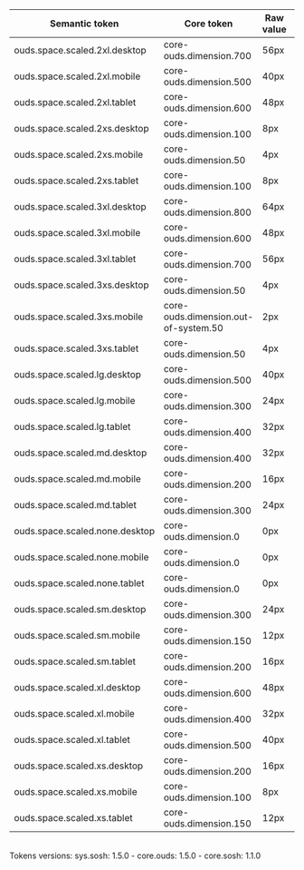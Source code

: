 | **Semantic token** | **Core token** | **Raw value** | **Comment** |
| --- | --- | --- | --- |
| ouds.space.scaled.2xl.desktop | core-ouds.dimension.700 | 56px |  |
| ouds.space.scaled.2xl.mobile | core-ouds.dimension.500 | 40px |  |
| ouds.space.scaled.2xl.tablet | core-ouds.dimension.600 | 48px |  |
| ouds.space.scaled.2xs.desktop | core-ouds.dimension.100 | 8px |  |
| ouds.space.scaled.2xs.mobile | core-ouds.dimension.50 | 4px |  |
| ouds.space.scaled.2xs.tablet | core-ouds.dimension.100 | 8px |  |
| ouds.space.scaled.3xl.desktop | core-ouds.dimension.800 | 64px |  |
| ouds.space.scaled.3xl.mobile | core-ouds.dimension.600 | 48px |  |
| ouds.space.scaled.3xl.tablet | core-ouds.dimension.700 | 56px |  |
| ouds.space.scaled.3xs.desktop | core-ouds.dimension.50 | 4px |  |
| ouds.space.scaled.3xs.mobile | core-ouds.dimension.out-of-system.50 | 2px |  |
| ouds.space.scaled.3xs.tablet | core-ouds.dimension.50 | 4px |  |
| ouds.space.scaled.lg.desktop | core-ouds.dimension.500 | 40px |  |
| ouds.space.scaled.lg.mobile | core-ouds.dimension.300 | 24px |  |
| ouds.space.scaled.lg.tablet | core-ouds.dimension.400 | 32px |  |
| ouds.space.scaled.md.desktop | core-ouds.dimension.400 | 32px |  |
| ouds.space.scaled.md.mobile | core-ouds.dimension.200 | 16px |  |
| ouds.space.scaled.md.tablet | core-ouds.dimension.300 | 24px |  |
| ouds.space.scaled.none.desktop | core-ouds.dimension.0 | 0px |  |
| ouds.space.scaled.none.mobile | core-ouds.dimension.0 | 0px |  |
| ouds.space.scaled.none.tablet | core-ouds.dimension.0 | 0px |  |
| ouds.space.scaled.sm.desktop | core-ouds.dimension.300 | 24px |  |
| ouds.space.scaled.sm.mobile | core-ouds.dimension.150 | 12px |  |
| ouds.space.scaled.sm.tablet | core-ouds.dimension.200 | 16px |  |
| ouds.space.scaled.xl.desktop | core-ouds.dimension.600 | 48px |  |
| ouds.space.scaled.xl.mobile | core-ouds.dimension.400 | 32px |  |
| ouds.space.scaled.xl.tablet | core-ouds.dimension.500 | 40px |  |
| ouds.space.scaled.xs.desktop | core-ouds.dimension.200 | 16px |  |
| ouds.space.scaled.xs.mobile | core-ouds.dimension.100 | 8px |  |
| ouds.space.scaled.xs.tablet | core-ouds.dimension.150 | 12px |  |

<br>Tokens versions: sys.sosh: 1.5.0 - core.ouds: 1.5.0 - core.sosh: 1.1.0